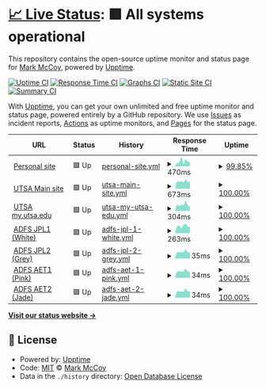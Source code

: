 # [📈 Live Status](https://BradGunnerSGT.github.io/upptime): <!--live status--> **🟩 All systems operational**

This repository contains the open-source uptime monitor and status page for [Mark McCoy](markmccoy.us), powered by [Upptime](https://github.com/upptime/upptime).

[![Uptime CI](https://github.com/BradGunnerSGT/upptime/workflows/Uptime%20CI/badge.svg)](https://github.com/BradGunnerSGT/upptime/actions?query=workflow%3A%22Uptime+CI%22)
[![Response Time CI](https://github.com/BradGunnerSGT/upptime/workflows/Response%20Time%20CI/badge.svg)](https://github.com/BradGunnerSGT/upptime/actions?query=workflow%3A%22Response+Time+CI%22)
[![Graphs CI](https://github.com/BradGunnerSGT/upptime/workflows/Graphs%20CI/badge.svg)](https://github.com/BradGunnerSGT/upptime/actions?query=workflow%3A%22Graphs+CI%22)
[![Static Site CI](https://github.com/BradGunnerSGT/upptime/workflows/Static%20Site%20CI/badge.svg)](https://github.com/BradGunnerSGT/upptime/actions?query=workflow%3A%22Static+Site+CI%22)
[![Summary CI](https://github.com/BradGunnerSGT/upptime/workflows/Summary%20CI/badge.svg)](https://github.com/BradGunnerSGT/upptime/actions?query=workflow%3A%22Summary+CI%22)

With [Upptime](https://upptime.js.org), you can get your own unlimited and free uptime monitor and status page, powered entirely by a GitHub repository. We use [Issues](https://github.com/BradGunnerSGT/upptime/issues) as incident reports, [Actions](https://github.com/BradGunnerSGT/upptime/actions) as uptime monitors, and [Pages](https://BradGunnerSGT.github.io/upptime) for the status page.

<!--start: status pages-->
<!-- This summary is generated by Upptime (https://github.com/upptime/upptime) -->
<!-- Do not edit this manually, your changes will be overwritten -->
<!-- prettier-ignore -->
| URL | Status | History | Response Time | Uptime |
| --- | ------ | ------- | ------------- | ------ |
| <img alt="" src="https://icons.duckduckgo.com/ip3/markmccoy.us.ico" height="13"> [Personal site](https://markmccoy.us) | 🟩 Up | [personal-site.yml](https://github.com/BradGunnerSGT/upptime/commits/HEAD/history/personal-site.yml) | <details><summary><img alt="Response time graph" src="./graphs/personal-site/response-time-week.png" height="20"> 470ms</summary><br><a href="https://BradGunnerSGT.github.io/upptime/history/personal-site"><img alt="Response time 468" src="https://img.shields.io/endpoint?url=https%3A%2F%2Fraw.githubusercontent.com%2FBradGunnerSGT%2Fupptime%2FHEAD%2Fapi%2Fpersonal-site%2Fresponse-time.json"></a><br><a href="https://BradGunnerSGT.github.io/upptime/history/personal-site"><img alt="24-hour response time 552" src="https://img.shields.io/endpoint?url=https%3A%2F%2Fraw.githubusercontent.com%2FBradGunnerSGT%2Fupptime%2FHEAD%2Fapi%2Fpersonal-site%2Fresponse-time-day.json"></a><br><a href="https://BradGunnerSGT.github.io/upptime/history/personal-site"><img alt="7-day response time 470" src="https://img.shields.io/endpoint?url=https%3A%2F%2Fraw.githubusercontent.com%2FBradGunnerSGT%2Fupptime%2FHEAD%2Fapi%2Fpersonal-site%2Fresponse-time-week.json"></a><br><a href="https://BradGunnerSGT.github.io/upptime/history/personal-site"><img alt="30-day response time 477" src="https://img.shields.io/endpoint?url=https%3A%2F%2Fraw.githubusercontent.com%2FBradGunnerSGT%2Fupptime%2FHEAD%2Fapi%2Fpersonal-site%2Fresponse-time-month.json"></a><br><a href="https://BradGunnerSGT.github.io/upptime/history/personal-site"><img alt="1-year response time 468" src="https://img.shields.io/endpoint?url=https%3A%2F%2Fraw.githubusercontent.com%2FBradGunnerSGT%2Fupptime%2FHEAD%2Fapi%2Fpersonal-site%2Fresponse-time-year.json"></a></details> | <details><summary><a href="https://BradGunnerSGT.github.io/upptime/history/personal-site">99.85%</a></summary><a href="https://BradGunnerSGT.github.io/upptime/history/personal-site"><img alt="All-time uptime 99.97%" src="https://img.shields.io/endpoint?url=https%3A%2F%2Fraw.githubusercontent.com%2FBradGunnerSGT%2Fupptime%2FHEAD%2Fapi%2Fpersonal-site%2Fuptime.json"></a><br><a href="https://BradGunnerSGT.github.io/upptime/history/personal-site"><img alt="24-hour uptime 98.92%" src="https://img.shields.io/endpoint?url=https%3A%2F%2Fraw.githubusercontent.com%2FBradGunnerSGT%2Fupptime%2FHEAD%2Fapi%2Fpersonal-site%2Fuptime-day.json"></a><br><a href="https://BradGunnerSGT.github.io/upptime/history/personal-site"><img alt="7-day uptime 99.85%" src="https://img.shields.io/endpoint?url=https%3A%2F%2Fraw.githubusercontent.com%2FBradGunnerSGT%2Fupptime%2FHEAD%2Fapi%2Fpersonal-site%2Fuptime-week.json"></a><br><a href="https://BradGunnerSGT.github.io/upptime/history/personal-site"><img alt="30-day uptime 99.96%" src="https://img.shields.io/endpoint?url=https%3A%2F%2Fraw.githubusercontent.com%2FBradGunnerSGT%2Fupptime%2FHEAD%2Fapi%2Fpersonal-site%2Fuptime-month.json"></a><br><a href="https://BradGunnerSGT.github.io/upptime/history/personal-site"><img alt="1-year uptime 99.97%" src="https://img.shields.io/endpoint?url=https%3A%2F%2Fraw.githubusercontent.com%2FBradGunnerSGT%2Fupptime%2FHEAD%2Fapi%2Fpersonal-site%2Fuptime-year.json"></a></details>
| <img alt="" src="https://icons.duckduckgo.com/ip3/utsa.edu.ico" height="13"> [UTSA Main site](https://utsa.edu) | 🟩 Up | [utsa-main-site.yml](https://github.com/BradGunnerSGT/upptime/commits/HEAD/history/utsa-main-site.yml) | <details><summary><img alt="Response time graph" src="./graphs/utsa-main-site/response-time-week.png" height="20"> 673ms</summary><br><a href="https://BradGunnerSGT.github.io/upptime/history/utsa-main-site"><img alt="Response time 755" src="https://img.shields.io/endpoint?url=https%3A%2F%2Fraw.githubusercontent.com%2FBradGunnerSGT%2Fupptime%2FHEAD%2Fapi%2Futsa-main-site%2Fresponse-time.json"></a><br><a href="https://BradGunnerSGT.github.io/upptime/history/utsa-main-site"><img alt="24-hour response time 999" src="https://img.shields.io/endpoint?url=https%3A%2F%2Fraw.githubusercontent.com%2FBradGunnerSGT%2Fupptime%2FHEAD%2Fapi%2Futsa-main-site%2Fresponse-time-day.json"></a><br><a href="https://BradGunnerSGT.github.io/upptime/history/utsa-main-site"><img alt="7-day response time 673" src="https://img.shields.io/endpoint?url=https%3A%2F%2Fraw.githubusercontent.com%2FBradGunnerSGT%2Fupptime%2FHEAD%2Fapi%2Futsa-main-site%2Fresponse-time-week.json"></a><br><a href="https://BradGunnerSGT.github.io/upptime/history/utsa-main-site"><img alt="30-day response time 730" src="https://img.shields.io/endpoint?url=https%3A%2F%2Fraw.githubusercontent.com%2FBradGunnerSGT%2Fupptime%2FHEAD%2Fapi%2Futsa-main-site%2Fresponse-time-month.json"></a><br><a href="https://BradGunnerSGT.github.io/upptime/history/utsa-main-site"><img alt="1-year response time 755" src="https://img.shields.io/endpoint?url=https%3A%2F%2Fraw.githubusercontent.com%2FBradGunnerSGT%2Fupptime%2FHEAD%2Fapi%2Futsa-main-site%2Fresponse-time-year.json"></a></details> | <details><summary><a href="https://BradGunnerSGT.github.io/upptime/history/utsa-main-site">100.00%</a></summary><a href="https://BradGunnerSGT.github.io/upptime/history/utsa-main-site"><img alt="All-time uptime 100.00%" src="https://img.shields.io/endpoint?url=https%3A%2F%2Fraw.githubusercontent.com%2FBradGunnerSGT%2Fupptime%2FHEAD%2Fapi%2Futsa-main-site%2Fuptime.json"></a><br><a href="https://BradGunnerSGT.github.io/upptime/history/utsa-main-site"><img alt="24-hour uptime 100.00%" src="https://img.shields.io/endpoint?url=https%3A%2F%2Fraw.githubusercontent.com%2FBradGunnerSGT%2Fupptime%2FHEAD%2Fapi%2Futsa-main-site%2Fuptime-day.json"></a><br><a href="https://BradGunnerSGT.github.io/upptime/history/utsa-main-site"><img alt="7-day uptime 100.00%" src="https://img.shields.io/endpoint?url=https%3A%2F%2Fraw.githubusercontent.com%2FBradGunnerSGT%2Fupptime%2FHEAD%2Fapi%2Futsa-main-site%2Fuptime-week.json"></a><br><a href="https://BradGunnerSGT.github.io/upptime/history/utsa-main-site"><img alt="30-day uptime 100.00%" src="https://img.shields.io/endpoint?url=https%3A%2F%2Fraw.githubusercontent.com%2FBradGunnerSGT%2Fupptime%2FHEAD%2Fapi%2Futsa-main-site%2Fuptime-month.json"></a><br><a href="https://BradGunnerSGT.github.io/upptime/history/utsa-main-site"><img alt="1-year uptime 100.00%" src="https://img.shields.io/endpoint?url=https%3A%2F%2Fraw.githubusercontent.com%2FBradGunnerSGT%2Fupptime%2FHEAD%2Fapi%2Futsa-main-site%2Fuptime-year.json"></a></details>
| <img alt="" src="https://icons.duckduckgo.com/ip3/my.utsa.edu.ico" height="13"> [UTSA my.utsa.edu](https://my.utsa.edu) | 🟩 Up | [utsa-my-utsa-edu.yml](https://github.com/BradGunnerSGT/upptime/commits/HEAD/history/utsa-my-utsa-edu.yml) | <details><summary><img alt="Response time graph" src="./graphs/utsa-my-utsa-edu/response-time-week.png" height="20"> 304ms</summary><br><a href="https://BradGunnerSGT.github.io/upptime/history/utsa-my-utsa-edu"><img alt="Response time 331" src="https://img.shields.io/endpoint?url=https%3A%2F%2Fraw.githubusercontent.com%2FBradGunnerSGT%2Fupptime%2FHEAD%2Fapi%2Futsa-my-utsa-edu%2Fresponse-time.json"></a><br><a href="https://BradGunnerSGT.github.io/upptime/history/utsa-my-utsa-edu"><img alt="24-hour response time 359" src="https://img.shields.io/endpoint?url=https%3A%2F%2Fraw.githubusercontent.com%2FBradGunnerSGT%2Fupptime%2FHEAD%2Fapi%2Futsa-my-utsa-edu%2Fresponse-time-day.json"></a><br><a href="https://BradGunnerSGT.github.io/upptime/history/utsa-my-utsa-edu"><img alt="7-day response time 304" src="https://img.shields.io/endpoint?url=https%3A%2F%2Fraw.githubusercontent.com%2FBradGunnerSGT%2Fupptime%2FHEAD%2Fapi%2Futsa-my-utsa-edu%2Fresponse-time-week.json"></a><br><a href="https://BradGunnerSGT.github.io/upptime/history/utsa-my-utsa-edu"><img alt="30-day response time 320" src="https://img.shields.io/endpoint?url=https%3A%2F%2Fraw.githubusercontent.com%2FBradGunnerSGT%2Fupptime%2FHEAD%2Fapi%2Futsa-my-utsa-edu%2Fresponse-time-month.json"></a><br><a href="https://BradGunnerSGT.github.io/upptime/history/utsa-my-utsa-edu"><img alt="1-year response time 331" src="https://img.shields.io/endpoint?url=https%3A%2F%2Fraw.githubusercontent.com%2FBradGunnerSGT%2Fupptime%2FHEAD%2Fapi%2Futsa-my-utsa-edu%2Fresponse-time-year.json"></a></details> | <details><summary><a href="https://BradGunnerSGT.github.io/upptime/history/utsa-my-utsa-edu">100.00%</a></summary><a href="https://BradGunnerSGT.github.io/upptime/history/utsa-my-utsa-edu"><img alt="All-time uptime 99.96%" src="https://img.shields.io/endpoint?url=https%3A%2F%2Fraw.githubusercontent.com%2FBradGunnerSGT%2Fupptime%2FHEAD%2Fapi%2Futsa-my-utsa-edu%2Fuptime.json"></a><br><a href="https://BradGunnerSGT.github.io/upptime/history/utsa-my-utsa-edu"><img alt="24-hour uptime 100.00%" src="https://img.shields.io/endpoint?url=https%3A%2F%2Fraw.githubusercontent.com%2FBradGunnerSGT%2Fupptime%2FHEAD%2Fapi%2Futsa-my-utsa-edu%2Fuptime-day.json"></a><br><a href="https://BradGunnerSGT.github.io/upptime/history/utsa-my-utsa-edu"><img alt="7-day uptime 100.00%" src="https://img.shields.io/endpoint?url=https%3A%2F%2Fraw.githubusercontent.com%2FBradGunnerSGT%2Fupptime%2FHEAD%2Fapi%2Futsa-my-utsa-edu%2Fuptime-week.json"></a><br><a href="https://BradGunnerSGT.github.io/upptime/history/utsa-my-utsa-edu"><img alt="30-day uptime 100.00%" src="https://img.shields.io/endpoint?url=https%3A%2F%2Fraw.githubusercontent.com%2FBradGunnerSGT%2Fupptime%2FHEAD%2Fapi%2Futsa-my-utsa-edu%2Fuptime-month.json"></a><br><a href="https://BradGunnerSGT.github.io/upptime/history/utsa-my-utsa-edu"><img alt="1-year uptime 99.96%" src="https://img.shields.io/endpoint?url=https%3A%2F%2Fraw.githubusercontent.com%2FBradGunnerSGT%2Fupptime%2FHEAD%2Fapi%2Futsa-my-utsa-edu%2Fuptime-year.json"></a></details>
| <img alt="" src="https://icons.duckduckgo.com/ip3/adfs-jpl2.it.utsa.edu.ico" height="13"> [ADFS JPL1 (White)](https://adfs-jpl2.it.utsa.edu) | 🟩 Up | [adfs-jpl-1-white.yml](https://github.com/BradGunnerSGT/upptime/commits/HEAD/history/adfs-jpl-1-white.yml) | <details><summary><img alt="Response time graph" src="./graphs/adfs-jpl-1-white/response-time-week.png" height="20"> 263ms</summary><br><a href="https://BradGunnerSGT.github.io/upptime/history/adfs-jpl-1-white"><img alt="Response time 252" src="https://img.shields.io/endpoint?url=https%3A%2F%2Fraw.githubusercontent.com%2FBradGunnerSGT%2Fupptime%2FHEAD%2Fapi%2Fadfs-jpl-1-white%2Fresponse-time.json"></a><br><a href="https://BradGunnerSGT.github.io/upptime/history/adfs-jpl-1-white"><img alt="24-hour response time 400" src="https://img.shields.io/endpoint?url=https%3A%2F%2Fraw.githubusercontent.com%2FBradGunnerSGT%2Fupptime%2FHEAD%2Fapi%2Fadfs-jpl-1-white%2Fresponse-time-day.json"></a><br><a href="https://BradGunnerSGT.github.io/upptime/history/adfs-jpl-1-white"><img alt="7-day response time 263" src="https://img.shields.io/endpoint?url=https%3A%2F%2Fraw.githubusercontent.com%2FBradGunnerSGT%2Fupptime%2FHEAD%2Fapi%2Fadfs-jpl-1-white%2Fresponse-time-week.json"></a><br><a href="https://BradGunnerSGT.github.io/upptime/history/adfs-jpl-1-white"><img alt="30-day response time 256" src="https://img.shields.io/endpoint?url=https%3A%2F%2Fraw.githubusercontent.com%2FBradGunnerSGT%2Fupptime%2FHEAD%2Fapi%2Fadfs-jpl-1-white%2Fresponse-time-month.json"></a><br><a href="https://BradGunnerSGT.github.io/upptime/history/adfs-jpl-1-white"><img alt="1-year response time 252" src="https://img.shields.io/endpoint?url=https%3A%2F%2Fraw.githubusercontent.com%2FBradGunnerSGT%2Fupptime%2FHEAD%2Fapi%2Fadfs-jpl-1-white%2Fresponse-time-year.json"></a></details> | <details><summary><a href="https://BradGunnerSGT.github.io/upptime/history/adfs-jpl-1-white">100.00%</a></summary><a href="https://BradGunnerSGT.github.io/upptime/history/adfs-jpl-1-white"><img alt="All-time uptime 100.00%" src="https://img.shields.io/endpoint?url=https%3A%2F%2Fraw.githubusercontent.com%2FBradGunnerSGT%2Fupptime%2FHEAD%2Fapi%2Fadfs-jpl-1-white%2Fuptime.json"></a><br><a href="https://BradGunnerSGT.github.io/upptime/history/adfs-jpl-1-white"><img alt="24-hour uptime 100.00%" src="https://img.shields.io/endpoint?url=https%3A%2F%2Fraw.githubusercontent.com%2FBradGunnerSGT%2Fupptime%2FHEAD%2Fapi%2Fadfs-jpl-1-white%2Fuptime-day.json"></a><br><a href="https://BradGunnerSGT.github.io/upptime/history/adfs-jpl-1-white"><img alt="7-day uptime 100.00%" src="https://img.shields.io/endpoint?url=https%3A%2F%2Fraw.githubusercontent.com%2FBradGunnerSGT%2Fupptime%2FHEAD%2Fapi%2Fadfs-jpl-1-white%2Fuptime-week.json"></a><br><a href="https://BradGunnerSGT.github.io/upptime/history/adfs-jpl-1-white"><img alt="30-day uptime 100.00%" src="https://img.shields.io/endpoint?url=https%3A%2F%2Fraw.githubusercontent.com%2FBradGunnerSGT%2Fupptime%2FHEAD%2Fapi%2Fadfs-jpl-1-white%2Fuptime-month.json"></a><br><a href="https://BradGunnerSGT.github.io/upptime/history/adfs-jpl-1-white"><img alt="1-year uptime 100.00%" src="https://img.shields.io/endpoint?url=https%3A%2F%2Fraw.githubusercontent.com%2FBradGunnerSGT%2Fupptime%2FHEAD%2Fapi%2Fadfs-jpl-1-white%2Fuptime-year.json"></a></details>
| <img alt="" src="https://icons.duckduckgo.com/ip3/adfs-jpl2.it.utsa.edu.ico" height="13"> [ADFS JPL2 (Grey)](https://adfs-jpl2.it.utsa.edu) | 🟩 Up | [adfs-jpl-2-grey.yml](https://github.com/BradGunnerSGT/upptime/commits/HEAD/history/adfs-jpl-2-grey.yml) | <details><summary><img alt="Response time graph" src="./graphs/adfs-jpl-2-grey/response-time-week.png" height="20"> 35ms</summary><br><a href="https://BradGunnerSGT.github.io/upptime/history/adfs-jpl-2-grey"><img alt="Response time 47" src="https://img.shields.io/endpoint?url=https%3A%2F%2Fraw.githubusercontent.com%2FBradGunnerSGT%2Fupptime%2FHEAD%2Fapi%2Fadfs-jpl-2-grey%2Fresponse-time.json"></a><br><a href="https://BradGunnerSGT.github.io/upptime/history/adfs-jpl-2-grey"><img alt="24-hour response time 37" src="https://img.shields.io/endpoint?url=https%3A%2F%2Fraw.githubusercontent.com%2FBradGunnerSGT%2Fupptime%2FHEAD%2Fapi%2Fadfs-jpl-2-grey%2Fresponse-time-day.json"></a><br><a href="https://BradGunnerSGT.github.io/upptime/history/adfs-jpl-2-grey"><img alt="7-day response time 35" src="https://img.shields.io/endpoint?url=https%3A%2F%2Fraw.githubusercontent.com%2FBradGunnerSGT%2Fupptime%2FHEAD%2Fapi%2Fadfs-jpl-2-grey%2Fresponse-time-week.json"></a><br><a href="https://BradGunnerSGT.github.io/upptime/history/adfs-jpl-2-grey"><img alt="30-day response time 37" src="https://img.shields.io/endpoint?url=https%3A%2F%2Fraw.githubusercontent.com%2FBradGunnerSGT%2Fupptime%2FHEAD%2Fapi%2Fadfs-jpl-2-grey%2Fresponse-time-month.json"></a><br><a href="https://BradGunnerSGT.github.io/upptime/history/adfs-jpl-2-grey"><img alt="1-year response time 47" src="https://img.shields.io/endpoint?url=https%3A%2F%2Fraw.githubusercontent.com%2FBradGunnerSGT%2Fupptime%2FHEAD%2Fapi%2Fadfs-jpl-2-grey%2Fresponse-time-year.json"></a></details> | <details><summary><a href="https://BradGunnerSGT.github.io/upptime/history/adfs-jpl-2-grey">100.00%</a></summary><a href="https://BradGunnerSGT.github.io/upptime/history/adfs-jpl-2-grey"><img alt="All-time uptime 100.00%" src="https://img.shields.io/endpoint?url=https%3A%2F%2Fraw.githubusercontent.com%2FBradGunnerSGT%2Fupptime%2FHEAD%2Fapi%2Fadfs-jpl-2-grey%2Fuptime.json"></a><br><a href="https://BradGunnerSGT.github.io/upptime/history/adfs-jpl-2-grey"><img alt="24-hour uptime 100.00%" src="https://img.shields.io/endpoint?url=https%3A%2F%2Fraw.githubusercontent.com%2FBradGunnerSGT%2Fupptime%2FHEAD%2Fapi%2Fadfs-jpl-2-grey%2Fuptime-day.json"></a><br><a href="https://BradGunnerSGT.github.io/upptime/history/adfs-jpl-2-grey"><img alt="7-day uptime 100.00%" src="https://img.shields.io/endpoint?url=https%3A%2F%2Fraw.githubusercontent.com%2FBradGunnerSGT%2Fupptime%2FHEAD%2Fapi%2Fadfs-jpl-2-grey%2Fuptime-week.json"></a><br><a href="https://BradGunnerSGT.github.io/upptime/history/adfs-jpl-2-grey"><img alt="30-day uptime 100.00%" src="https://img.shields.io/endpoint?url=https%3A%2F%2Fraw.githubusercontent.com%2FBradGunnerSGT%2Fupptime%2FHEAD%2Fapi%2Fadfs-jpl-2-grey%2Fuptime-month.json"></a><br><a href="https://BradGunnerSGT.github.io/upptime/history/adfs-jpl-2-grey"><img alt="1-year uptime 100.00%" src="https://img.shields.io/endpoint?url=https%3A%2F%2Fraw.githubusercontent.com%2FBradGunnerSGT%2Fupptime%2FHEAD%2Fapi%2Fadfs-jpl-2-grey%2Fuptime-year.json"></a></details>
| <img alt="" src="https://icons.duckduckgo.com/ip3/adfs-jpl2.it.utsa.edu.ico" height="13"> [ADFS AET1 (Pink)](https://adfs-jpl2.it.utsa.edu) | 🟩 Up | [adfs-aet-1-pink.yml](https://github.com/BradGunnerSGT/upptime/commits/HEAD/history/adfs-aet-1-pink.yml) | <details><summary><img alt="Response time graph" src="./graphs/adfs-aet-1-pink/response-time-week.png" height="20"> 34ms</summary><br><a href="https://BradGunnerSGT.github.io/upptime/history/adfs-aet-1-pink"><img alt="Response time 38" src="https://img.shields.io/endpoint?url=https%3A%2F%2Fraw.githubusercontent.com%2FBradGunnerSGT%2Fupptime%2FHEAD%2Fapi%2Fadfs-aet-1-pink%2Fresponse-time.json"></a><br><a href="https://BradGunnerSGT.github.io/upptime/history/adfs-aet-1-pink"><img alt="24-hour response time 36" src="https://img.shields.io/endpoint?url=https%3A%2F%2Fraw.githubusercontent.com%2FBradGunnerSGT%2Fupptime%2FHEAD%2Fapi%2Fadfs-aet-1-pink%2Fresponse-time-day.json"></a><br><a href="https://BradGunnerSGT.github.io/upptime/history/adfs-aet-1-pink"><img alt="7-day response time 34" src="https://img.shields.io/endpoint?url=https%3A%2F%2Fraw.githubusercontent.com%2FBradGunnerSGT%2Fupptime%2FHEAD%2Fapi%2Fadfs-aet-1-pink%2Fresponse-time-week.json"></a><br><a href="https://BradGunnerSGT.github.io/upptime/history/adfs-aet-1-pink"><img alt="30-day response time 37" src="https://img.shields.io/endpoint?url=https%3A%2F%2Fraw.githubusercontent.com%2FBradGunnerSGT%2Fupptime%2FHEAD%2Fapi%2Fadfs-aet-1-pink%2Fresponse-time-month.json"></a><br><a href="https://BradGunnerSGT.github.io/upptime/history/adfs-aet-1-pink"><img alt="1-year response time 38" src="https://img.shields.io/endpoint?url=https%3A%2F%2Fraw.githubusercontent.com%2FBradGunnerSGT%2Fupptime%2FHEAD%2Fapi%2Fadfs-aet-1-pink%2Fresponse-time-year.json"></a></details> | <details><summary><a href="https://BradGunnerSGT.github.io/upptime/history/adfs-aet-1-pink">100.00%</a></summary><a href="https://BradGunnerSGT.github.io/upptime/history/adfs-aet-1-pink"><img alt="All-time uptime 100.00%" src="https://img.shields.io/endpoint?url=https%3A%2F%2Fraw.githubusercontent.com%2FBradGunnerSGT%2Fupptime%2FHEAD%2Fapi%2Fadfs-aet-1-pink%2Fuptime.json"></a><br><a href="https://BradGunnerSGT.github.io/upptime/history/adfs-aet-1-pink"><img alt="24-hour uptime 100.00%" src="https://img.shields.io/endpoint?url=https%3A%2F%2Fraw.githubusercontent.com%2FBradGunnerSGT%2Fupptime%2FHEAD%2Fapi%2Fadfs-aet-1-pink%2Fuptime-day.json"></a><br><a href="https://BradGunnerSGT.github.io/upptime/history/adfs-aet-1-pink"><img alt="7-day uptime 100.00%" src="https://img.shields.io/endpoint?url=https%3A%2F%2Fraw.githubusercontent.com%2FBradGunnerSGT%2Fupptime%2FHEAD%2Fapi%2Fadfs-aet-1-pink%2Fuptime-week.json"></a><br><a href="https://BradGunnerSGT.github.io/upptime/history/adfs-aet-1-pink"><img alt="30-day uptime 100.00%" src="https://img.shields.io/endpoint?url=https%3A%2F%2Fraw.githubusercontent.com%2FBradGunnerSGT%2Fupptime%2FHEAD%2Fapi%2Fadfs-aet-1-pink%2Fuptime-month.json"></a><br><a href="https://BradGunnerSGT.github.io/upptime/history/adfs-aet-1-pink"><img alt="1-year uptime 100.00%" src="https://img.shields.io/endpoint?url=https%3A%2F%2Fraw.githubusercontent.com%2FBradGunnerSGT%2Fupptime%2FHEAD%2Fapi%2Fadfs-aet-1-pink%2Fuptime-year.json"></a></details>
| <img alt="" src="https://icons.duckduckgo.com/ip3/adfs-jpl2.it.utsa.edu.ico" height="13"> [ADFS AET2 (Jade)](https://adfs-jpl2.it.utsa.edu) | 🟩 Up | [adfs-aet-2-jade.yml](https://github.com/BradGunnerSGT/upptime/commits/HEAD/history/adfs-aet-2-jade.yml) | <details><summary><img alt="Response time graph" src="./graphs/adfs-aet-2-jade/response-time-week.png" height="20"> 34ms</summary><br><a href="https://BradGunnerSGT.github.io/upptime/history/adfs-aet-2-jade"><img alt="Response time 38" src="https://img.shields.io/endpoint?url=https%3A%2F%2Fraw.githubusercontent.com%2FBradGunnerSGT%2Fupptime%2FHEAD%2Fapi%2Fadfs-aet-2-jade%2Fresponse-time.json"></a><br><a href="https://BradGunnerSGT.github.io/upptime/history/adfs-aet-2-jade"><img alt="24-hour response time 36" src="https://img.shields.io/endpoint?url=https%3A%2F%2Fraw.githubusercontent.com%2FBradGunnerSGT%2Fupptime%2FHEAD%2Fapi%2Fadfs-aet-2-jade%2Fresponse-time-day.json"></a><br><a href="https://BradGunnerSGT.github.io/upptime/history/adfs-aet-2-jade"><img alt="7-day response time 34" src="https://img.shields.io/endpoint?url=https%3A%2F%2Fraw.githubusercontent.com%2FBradGunnerSGT%2Fupptime%2FHEAD%2Fapi%2Fadfs-aet-2-jade%2Fresponse-time-week.json"></a><br><a href="https://BradGunnerSGT.github.io/upptime/history/adfs-aet-2-jade"><img alt="30-day response time 36" src="https://img.shields.io/endpoint?url=https%3A%2F%2Fraw.githubusercontent.com%2FBradGunnerSGT%2Fupptime%2FHEAD%2Fapi%2Fadfs-aet-2-jade%2Fresponse-time-month.json"></a><br><a href="https://BradGunnerSGT.github.io/upptime/history/adfs-aet-2-jade"><img alt="1-year response time 38" src="https://img.shields.io/endpoint?url=https%3A%2F%2Fraw.githubusercontent.com%2FBradGunnerSGT%2Fupptime%2FHEAD%2Fapi%2Fadfs-aet-2-jade%2Fresponse-time-year.json"></a></details> | <details><summary><a href="https://BradGunnerSGT.github.io/upptime/history/adfs-aet-2-jade">100.00%</a></summary><a href="https://BradGunnerSGT.github.io/upptime/history/adfs-aet-2-jade"><img alt="All-time uptime 100.00%" src="https://img.shields.io/endpoint?url=https%3A%2F%2Fraw.githubusercontent.com%2FBradGunnerSGT%2Fupptime%2FHEAD%2Fapi%2Fadfs-aet-2-jade%2Fuptime.json"></a><br><a href="https://BradGunnerSGT.github.io/upptime/history/adfs-aet-2-jade"><img alt="24-hour uptime 100.00%" src="https://img.shields.io/endpoint?url=https%3A%2F%2Fraw.githubusercontent.com%2FBradGunnerSGT%2Fupptime%2FHEAD%2Fapi%2Fadfs-aet-2-jade%2Fuptime-day.json"></a><br><a href="https://BradGunnerSGT.github.io/upptime/history/adfs-aet-2-jade"><img alt="7-day uptime 100.00%" src="https://img.shields.io/endpoint?url=https%3A%2F%2Fraw.githubusercontent.com%2FBradGunnerSGT%2Fupptime%2FHEAD%2Fapi%2Fadfs-aet-2-jade%2Fuptime-week.json"></a><br><a href="https://BradGunnerSGT.github.io/upptime/history/adfs-aet-2-jade"><img alt="30-day uptime 100.00%" src="https://img.shields.io/endpoint?url=https%3A%2F%2Fraw.githubusercontent.com%2FBradGunnerSGT%2Fupptime%2FHEAD%2Fapi%2Fadfs-aet-2-jade%2Fuptime-month.json"></a><br><a href="https://BradGunnerSGT.github.io/upptime/history/adfs-aet-2-jade"><img alt="1-year uptime 100.00%" src="https://img.shields.io/endpoint?url=https%3A%2F%2Fraw.githubusercontent.com%2FBradGunnerSGT%2Fupptime%2FHEAD%2Fapi%2Fadfs-aet-2-jade%2Fuptime-year.json"></a></details>

<!--end: status pages-->

[**Visit our status website →**](https://BradGunnerSGT.github.io/upptime)

## 📄 License

- Powered by: [Upptime](https://github.com/upptime/upptime)
- Code: [MIT](./LICENSE) © [Mark McCoy](markmccoy.us)
- Data in the `./history` directory: [Open Database License](https://opendatacommons.org/licenses/odbl/1-0/)

